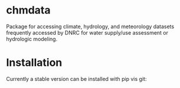 # chmdata
 Package for accessing climate, hydrology, and meteorology datasets frequently accessed by DNRC for water supply/use assessment or hydrologic modeling.

 # Installation
 Currently a stable version can be installed with pip vis git:

 

